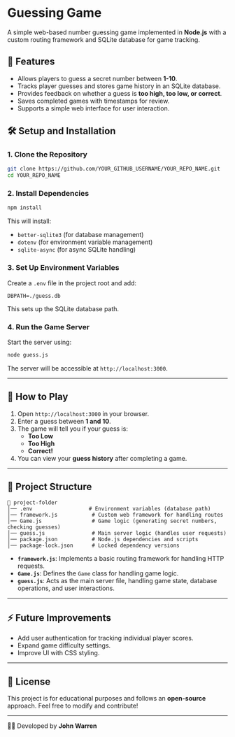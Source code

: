 # Guessing Game

A simple web-based number guessing game implemented in **Node.js** with a custom routing framework and SQLite database for game tracking.

## 📌 Features
- Allows players to guess a secret number between **1-10**.
- Tracks player guesses and stores game history in an SQLite database.
- Provides feedback on whether a guess is **too high, too low, or correct**.
- Saves completed games with timestamps for review.
- Supports a simple web interface for user interaction.

## 🛠️ Setup and Installation

### **1. Clone the Repository**
```sh
git clone https://github.com/YOUR_GITHUB_USERNAME/YOUR_REPO_NAME.git
cd YOUR_REPO_NAME
```

### **2. Install Dependencies**
```sh
npm install
```
This will install:
- `better-sqlite3` (for database management)
- `dotenv` (for environment variable management)
- `sqlite-async` (for async SQLite handling)

### **3. Set Up Environment Variables**
Create a `.env` file in the project root and add:
```
DBPATH=./guess.db
```
This sets up the SQLite database path.

### **4. Run the Game Server**
Start the server using:
```sh
node guess.js
```
The server will be accessible at `http://localhost:3000`.

---

## 🚀 How to Play
1. Open `http://localhost:3000` in your browser.
2. Enter a guess between **1 and 10**.
3. The game will tell you if your guess is:
   - **Too Low**
   - **Too High**
   - **Correct!**
4. You can view your **guess history** after completing a game.

---

## 📂 Project Structure
```
📁 project-folder
│── .env                  # Environment variables (database path)
│── framework.js           # Custom web framework for handling routes
│── Game.js                # Game logic (generating secret numbers, checking guesses)
│── guess.js               # Main server logic (handles user requests)
│── package.json           # Node.js dependencies and scripts
│── package-lock.json      # Locked dependency versions
```

- **`framework.js`**: Implements a basic routing framework for handling HTTP requests.
- **`Game.js`**: Defines the `Game` class for handling game logic.
- **`guess.js`**: Acts as the main server file, handling game state, database operations, and user interactions.

---

## ⚡ Future Improvements
- Add user authentication for tracking individual player scores.
- Expand game difficulty settings.
- Improve UI with CSS styling.

---

## 📝 License
This project is for educational purposes and follows an **open-source** approach. Feel free to modify and contribute!

---

👨‍💻 Developed by **John Warren**

